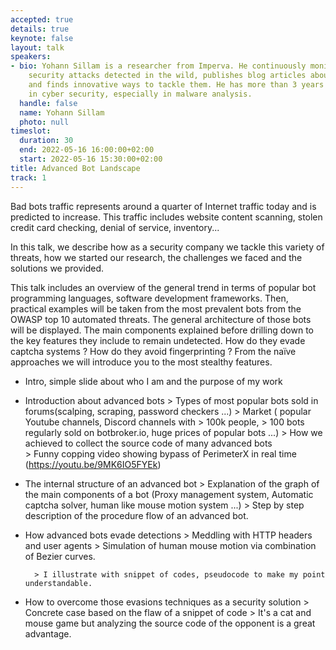 ```yaml
---
accepted: true
details: true
keynote: false
layout: talk
speakers:
- bio: Yohann Sillam is a researcher from Imperva. He continuously monitors cyber
    security attacks detected in the wild, publishes blog articles about hidden ones
    and finds innovative ways to tackle them. He has more than 3 years of experience
    in cyber security, especially in malware analysis.
  handle: false
  name: Yohann Sillam
  photo: null
timeslot:
  duration: 30
  end: 2022-05-16 16:00:00+02:00
  start: 2022-05-16 15:30:00+02:00
title: Advanced Bot Landscape
track: 1
---
```


Bad bots traffic represents around a quarter of Internet traffic today and is predicted to increase.
This traffic includes website content scanning, stolen credit card checking, denial of service, inventory...

In this talk, we describe how as a security company we tackle this variety of threats, how we started our research, the challenges we faced and the solutions we provided.

This talk includes an overview of the general trend in terms of popular bot programming languages, software development frameworks.
Then, practical examples will be taken from the most prevalent bots from the OWASP top 10 automated threats.
The general architecture of those bots will be displayed.
The main components explained before drilling down to the key features they include to remain undetected.
How do they evade captcha systems ? How do they avoid fingerprinting ? From the naïve approaches we will introduce you to the most stealthy features.

- Intro, simple slide about who I am and the purpose of my work
- Introduction about advanced bots 
        > Types of most popular bots sold in forums(scalping, scraping, password checkers ...)
        > Market ( popular Youtube channels, Discord channels with > 100k people, > 100 bots regularly sold on botbroker.io, huge prices of popular bots ...)
        > How we achieved to collect the source code of many advanced bots  
        > Funny copping video showing bypass of PerimeterX in real time (https://youtu.be/9MK6IO5FYEk)
- The internal structure of an advanced bot
        > Explanation of the graph of the main components of a bot (Proxy management system, Automatic captcha solver, human like mouse motion system ...)
        > Step by step description of the procedure flow of an advanced bot.
- How advanced bots evade detections 
        > Meddling with HTTP headers and user agents
        > Simulation of human mouse motion via combination of Bezier curves.

        > I illustrate with snippet of codes, pseudocode to make my point understandable.
- How to overcome those evasions techniques as a security solution
        > Concrete case based on the flaw of a snippet of code
        > It's a cat and mouse game but analyzing the source code of the opponent is a great advantage.